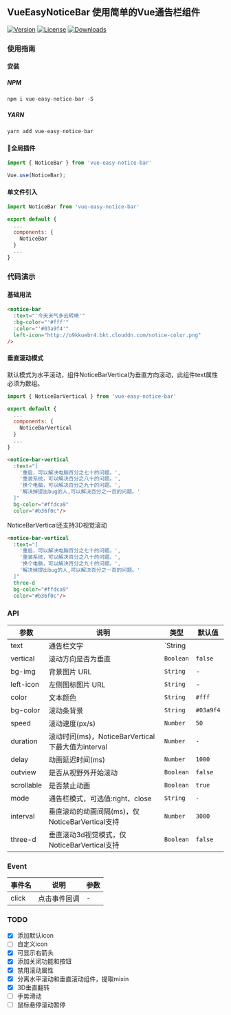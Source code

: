 ## VueEasyNoticeBar 使用简单的Vue通告栏组件
<a href="https://www.npmjs.com/package/vue-easy-notice-bar"><img src="https://img.shields.io/npm/v/vue-easy-notice-bar.svg" alt="Version"></a>
<a href="https://www.npmjs.com/package/vue-easy-notice-bar"><img src="https://img.shields.io/npm/l/vue-easy-notice-bar.svg" alt="License"></a>
<a href="https://www.npmjs.com/package/vue-easy-notice-bar"><img src="https://img.shields.io/npm/dm/vue-easy-notice-bar.svg" alt="Downloads"></a>

### 使用指南

#### 安装

##### NPM
``` javascript
npm i vue-easy-notice-bar -S 
``` 
##### YARN
``` javascript
yarn add vue-easy-notice-bar
``` 

#### 全局插件
``` javascript
import { NoticeBar } from 'vue-easy-notice-bar'

Vue.use(NoticeBar);
```
#### 单文件引入
``` javascript
import NoticeBar from 'vue-easy-notice-bar'

export default {
  ...
  components: {
    NoticeBar
  }
  ...
}
```

### 代码演示

#### 基础用法

```html
<notice-bar
  :text="'今天天气多云转晴'"
  :bg-color="'#fff'"
  :color="'#03a9f4'"
  left-icon="http://o9kkuebr4.bkt.clouddn.com/notice-color.png"
/>
```

#### 垂直滚动模式

默认模式为水平滚动，组件NoticeBarVertical为垂直方向滚动，此组件text属性必须为数组。

``` javascript
import { NoticeBarVertical } from 'vue-easy-notice-bar'

export default {
  ...
  components: {
    NoticeBarVertical
  }
  ...
}
```
```html
<notice-bar-vertical
  :text="[
    '重启，可以解决电脑百分之七十的问题。',
    '重装系统，可以解决百分之八十的问题。',
    '换个电脑，可以解决百分之九十的问题。',
    '解决掉提出bug的人,可以解决百分之一百的问题。'
  ]"
  bg-color="#ffdca9"
  color="#b36f0c"/>
```
NoticeBarVertical还支持3D视觉滚动
```html
<notice-bar-vertical
  :text="[
    '重启，可以解决电脑百分之七十的问题。',
    '重装系统，可以解决百分之八十的问题。',
    '换个电脑，可以解决百分之九十的问题。',
    '解决掉提出bug的人,可以解决百分之一百的问题。'
  ]"
  three-d
  bg-color="#ffdca9"
  color="#b36f0c"/>
```

### API

| 参数 | 说明 | 类型 | 默认值 |
|-----------|-----------|-----------|-------------|
| text | 通告栏文字 | `String || Array` | `''` |
| vertical | 滚动方向是否为垂直 | `Boolean` | `false` |
| bg-img | 背景图片 URL | `String` | - |
| left-icon | 左侧图标图片 URL | `String` | - |
| color | 文本颜色 | `String` | `#fff` |
| bg-color | 滚动条背景 | `String` | `#03a9f4` |
| speed | 滚动速度(px/s) | `Number` | `50` |
| duration | 滚动时间(ms)，NoticeBarVertical下最大值为interval | `Number` | `-` |
| delay | 动画延迟时间(ms) | `Number` | `1000` |
| outview | 是否从视野外开始滚动 | `Boolean` | `false` |
| scrollable | 是否禁止动画 | `Boolean` | `true` |
| mode | 通告栏模式，可选值:right、close | `String` | `-` |
| interval | 垂直滚动的动画间隔(ms)，仅NoticeBarVertical支持 | `Number` | `3000` |
| three-d | 垂直滚动3d视觉模式，仅NoticeBarVertical支持 | `Boolean` | `false` |

### Event

| 事件名 | 说明 | 参数 |
|-----------|-----------|-----------|
| click | 点击事件回调 | - |

### TODO

- [x] 添加默认icon
- [ ] 自定义icon
- [x] 可显示右箭头
- [x] 添加关闭功能和按钮
- [x] 禁用滚动属性
- [x] 分离水平滚动和垂直滚动组件，提取mixin
- [x] 3D垂直翻转
- [ ] 手势滑动
- [ ] 鼠标悬停滚动暂停
